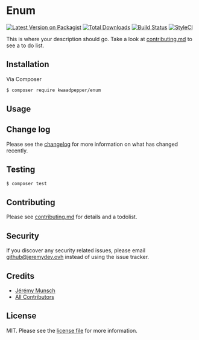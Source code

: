 # Enum

[![Latest Version on Packagist][ico-version]][link-packagist]
[![Total Downloads][ico-downloads]][link-downloads]
[![Build Status][ico-travis]][link-travis]
[![StyleCI][ico-styleci]][link-styleci]

This is where your description should go. Take a look at [contributing.md](contributing.md) to see a to do list.

## Installation

Via Composer

``` bash
$ composer require kwaadpepper/enum
```

## Usage

## Change log

Please see the [changelog](changelog.md) for more information on what has changed recently.

## Testing

``` bash
$ composer test
```

## Contributing

Please see [contributing.md](contributing.md) for details and a todolist.

## Security

If you discover any security related issues, please email github@jeremydev.ovh instead of using the issue tracker.

## Credits

- [Jérémy Munsch][link-author]
- [All Contributors][link-contributors]

## License

MIT. Please see the [license file](license.md) for more information.

[ico-version]: https://img.shields.io/packagist/v/kwaadpepper/enum.svg?style=flat-square
[ico-downloads]: https://img.shields.io/packagist/dt/kwaadpepper/enum.svg?style=flat-square
[ico-travis]: https://img.shields.io/travis/kwaadpepper/enum/master.svg?style=flat-square
[ico-styleci]: https://styleci.io/repos/12345678/shield

[link-packagist]: https://packagist.org/packages/kwaadpepper/enum
[link-downloads]: https://packagist.org/packages/kwaadpepper/enum
[link-travis]: https://travis-ci.org/kwaadpepper/enum
[link-styleci]: https://styleci.io/repos/12345678
[link-author]: https://github.com/kwaadpepper
[link-contributors]: ../../contributors
